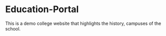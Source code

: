 # Education-Portal
This is a demo college website that highlights the history, campuses of the school.
